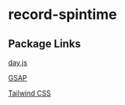 # record-spintime

## Package Links

[day.js](https://day.js.org/)

[GSAP](https://gsap.com/docs/v3/)

[Tailwind CSS](https://tailwindcss.com/docs/)
